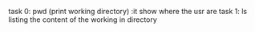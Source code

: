 task 0: pwd (print working directory) :it show where the usr are
task 1: ls listing the content of the working in directory
